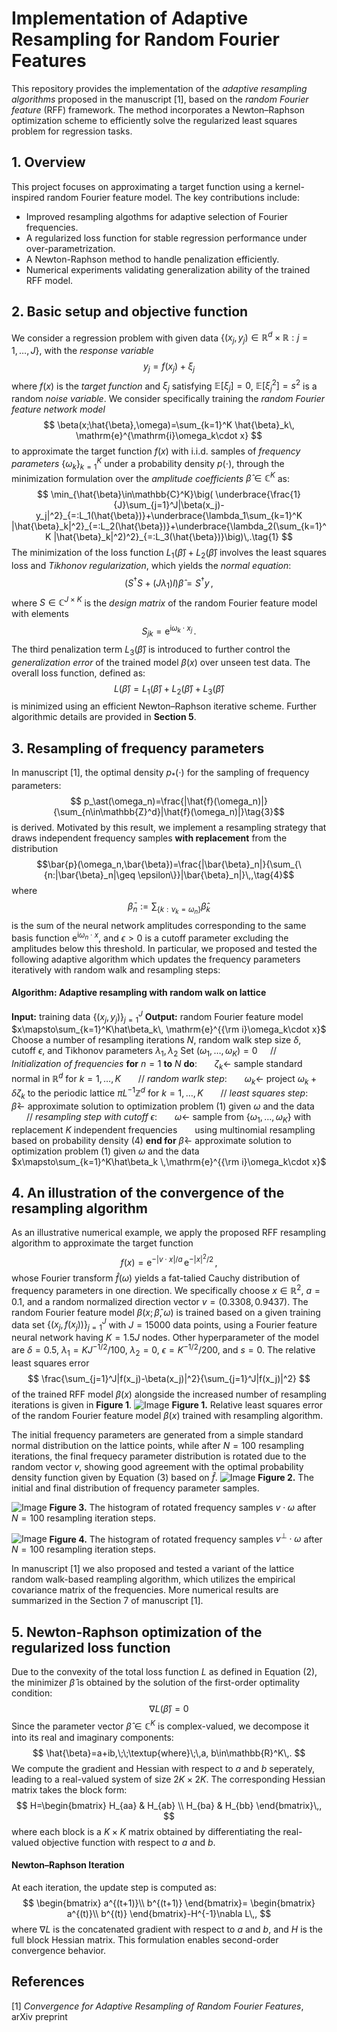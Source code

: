 #  Implementation of Adaptive Resampling for Random Fourier Features
This repository provides the implementation of the *adaptive resampling algorithms* proposed in the manuscript [1], based on the *random Fourier feature* (RFF) framework. The method incorporates a Newton–Raphson optimization scheme to efficiently solve the regularized least squares problem for regression tasks.


## 1. Overview
This project focuses on approximating a target function using a kernel-inspired random Fourier feature model. The key contributions include:
- Improved resampling algothms for adaptive selection of Fourier frequencies.
- A regularized loss function for stable regression performance under over-parametrization.
- A Newton-Raphson method to handle penalization efficiently.
- Numerical experiments validating generalization ability of the trained RFF model.
  
## 2. Basic setup and objective function
We consider a regression problem with given data $\{(x_j,y_j)\in\mathbb{R}^d\times\mathbb{R}:j=1,\dots,J\}$, with the *response variable*
$$
y_j=f(x_j)+\xi_j
$$ 
where $f(x)$ is the *target function* and $\xi_j$ satisfying $\mathbb{E}[\xi_j]=0$, $\mathbb{E}[\xi_j^2]=s^2$ is a random *noise variable*.
We consider specifically training the *random Fourier feature network model*
$$
\beta(x;\hat{\beta},\omega)=\sum_{k=1}^K \hat{\beta}_k\, \mathrm{e}^{\mathrm{i}\omega_k\cdot x}
$$
to approximate the target function $f(x)$ with i.i.d. samples of *frequency parameters* $\{\omega_k\}_{k=1}^K$ under a probability density $p(\cdot)$, through the minimization formulation over the *amplitude coefficients* $\hat{\beta}\in\mathbb{C}^K$ as:
$$
\min_{\hat{\beta}\in\mathbb{C}^K}\big( \underbrace{\frac{1}{J}\sum_{j=1}^J|\beta(x_j)-y_j|^2}_{=:L_1(\hat{\beta})}+\underbrace{\lambda_1\sum_{k=1}^K |\hat{\beta}_k|^2}_{=:L_2(\hat{\beta})}+\underbrace{\lambda_2(\sum_{k=1}^K |\hat{\beta}_k|^2)^2}_{=:L_3(\hat{\beta})}\big)\,.\tag{1}
$$
The minimization of the loss function $L_1(\hat{\beta})+L_2(\hat{\beta})$ involves the least squares loss and *Tikhonov regularization*, which yields the *normal equation*:
$$(S^\dagger S+(J\lambda_1)I)\hat{\beta}=S^\dagger y\,,$$
where $S\in\mathbb{C}^{J\times K}$ is the *design matrix* of the random Fourier feature model with elements 
$$
S_{jk}=\mathrm{e}^{\mathrm{i}\omega_k\cdot x_j}\,.
$$
The third penalization term $L_3(\hat{\beta})$ is introduced to further control the *generalization error* of the trained model $\beta(x)$ over unseen test data. The overall loss function, defined as: 
$$L(\hat{\beta})=L_1(\hat{\beta})+L_2(\hat{\beta})+L_3(\hat{\beta})\tag{2}$$
 is minimized using an efficient Newton–Raphson iterative scheme. Further algorithmic details are provided in **Section 5**. 


## 3. Resampling of frequency parameters
In manuscript [1], the optimal density $p_\ast(\cdot)$ for the sampling of frequency parameters: 
$$ p_\ast(\omega_n)=\frac{|\hat{f}(\omega_n)|}{\sum_{n\in\mathbb{Z}^d}|\hat{f}(\omega_n)|}\tag{3}$$
is derived. Motivated by this result, we implement a resampling strategy that draws independent frequency samples **with replacement** from the distribution
$$\bar{p}(\omega_n,\bar{\beta})=\frac{|\bar{\beta}_n|}{\sum_{\{n:|\bar{\beta}_n|\geq \epsilon\}}|\bar{\beta}_n|}\,,\tag{4}$$
where 
$$
\bar{\beta}_n:=\sum_{\{k:\nu_k=\omega_n\}}\hat{\beta}_k
$$
is the sum of the neural network amplitudes corresponding to the same basis function $\mathrm{e}^{\mathrm{i}\omega_n\cdot x}$, and $\epsilon>0$ is a cutoff parameter excluding the amplitudes below this threshold. In particular, we proposed and tested the following adaptive algorithm which updates the frequency parameters iteratively with random walk and resampling steps:
#### Algorithm: Adaptive resampling with random walk on lattice
**Input:** training data $\{(x_j, y_j)\}_{j=1}^J$
**Output:** random Fourier feature model $x\mapsto\sum_{k=1}^K\hat\beta_k\, \mathrm{e}^{{\rm i}\omega_k\cdot x}$
Choose a number of resampling iterations $N$, random walk step size $\delta$,  cutoff $\epsilon$,  and Tikhonov parameters $\lambda_1,\lambda_2$
Set $(\omega_1,\ldots,\omega_K) = 0$   $\quad$// *Initialization of frequencies*
**for** $n = 1$ **to** $N$ **do**:
$\quad\;$ $\zeta_k \gets$ sample standard normal  in $\mathbb{R}^{d}$ for $k=1,\ldots,K$
$\quad\;$ // *random warlk step*:
$\quad\;$ $\omega_k \gets$ project $\omega_k + \delta \zeta_k$ to the periodic lattice $\pi L^{-1}\mathbb Z^d$ for $k=1,\ldots,K$ 
$\quad\;$ // *least squares step*:
$\quad\;$ $\hat{\beta} \gets$ approximate solution to optimization problem (1) given $\omega$ and the data
$\quad\;$ // *resampling step with cutoff $\epsilon$*:
$\quad\;$ $\omega \gets$ sample from $\{\omega_1,\ldots, \omega_K\}$  with replacement $K$ independent frequencies 
$\quad\;$ using multinomial resampling based on probability density (4)
**end for**
$\hat{\beta} \gets$ approximate solution to optimization problem (1) given $\omega$ and the data
$x\mapsto\sum_{k=1}^K\hat\beta_k \,\mathrm{e}^{{\rm i}\omega_k\cdot x}$

## 4. An illustration of the convergence of the resampling algorithm
As an illustrative numerical example, we apply the proposed RFF resampling algorithm to approximate the target function
$$
f(x)=\mathrm{e}^{-|v\cdot x|/a}\,\mathrm{e}^{-|x|^2/2}\,,
$$
whose Fourier transform $\hat{f}(\omega)$ yields a fat-talied Cauchy distribution of frequency parameters in one direction. We specifically choose $x\in\mathbb{R}^2$, $a=0.1$, and a random normalized direction vector $v=(0.3308, 0.9437)$. The random Fourier feature model $\beta(x;\hat{\beta},\omega)$ is trained based on a given training data set $\{(x_j,f(x_j))\}_{j=1}^J$  with $J=15000$ data points, using a Fourier feature neural network having $K=1.5J$ nodes. Other hyperparameter of the model are $\delta=0.5$, $\lambda_1=KJ^{-1/2}/100$, $\lambda_2=0$, $\epsilon=K^{-1/2}/200$, and $s=0$.
The relative least squares error 
$$
\frac{\sum_{j=1}^J|f(x_j)-\beta(x_j)|^2}{\sum_{j=1}^J|f(x_j)|^2}
$$
of the trained RFF model $\beta(x)$ alongside the increased number of resampling iterations is given in **Figure 1**.
![Image](./figures/Error_with_n_new.png)
**Figure 1.** Relative least squares error of the random Fourier feature model $\beta(x)$ trained with resampling algorithm.

The initial frequency parameters are generated from a simple standard normal distribution on the lattice points, while after $N=100$ resampling iterations, the final frequecy parameter distribution is rotated due to the random vector $v$, showing good agreement with the optimal probability density function given by Equation (3) based on $\hat{f}$.
![Image](./figures/Omega_dist_new.png)
**Figure 2.** The initial and final distribution of frequency parameter samples.

![Image](./figures/omega_dire_v_dist_new.png)
**Figure 3.** The histogram of rotated frequency samples $v\cdot\omega$ after $N=100$ resampling iteration steps.

![Image](./figures/omega_dire_v_ortho_dist_new.png)
**Figure 4.** The histogram of rotated frequency samples $v^\perp\cdot\omega$ after $N=100$ resampling iteration steps.

In manuscript [1] we also proposed and tested a variant of the lattice random walk-based reampling algorithm, which utilizes the empirical covariance matrix of the frequencies. More numerical results are summarized in the Section 7 of manuscript [1].

## 5. Newton-Raphson optimization of the regularized loss function
Due to the convexity of the total loss function $L$ as defined in Equation (2), the minimizer $\hat{\beta}$ is obtained by the solution of the first-order optimality condition:
$$
\nabla L(\hat{\beta})=0
$$
Since the parameter vector $\hat{\beta}\in\mathbb{C}^K$ is complex-valued, we decompose it into its real and imaginary components:
$$
\hat{\beta}=a+ib,\;\;\textup{where}\;\,a, b\in\mathbb{R}^K\,.
$$
We compute the gradient and Hessian with respect to $a$ and $b$ seperately, leading to a real-valued system of size $2K\times 2K$. The corresponding Hessian matrix takes the block form:
$$
H=\begin{bmatrix}
H_{aa} & H_{ab} \\
H_{ba} & H_{bb}
\end{bmatrix}\,,
$$
where each block is a $K\times K$ matrix obtained by differentiating the real-valued objective function with respect to $a$ and $b$.
#### Newton–Raphson Iteration
At each iteration, the update step is computed as:
$$
\begin{bmatrix}
a^{(t+1)}\\
b^{(t+1)}
\end{bmatrix}=
\begin{bmatrix}
a^{(t)}\\
b^{(t)}
\end{bmatrix}-H^{-1}\nabla L\,,
$$
where $\nabla L$ is the concatenated gradient with respect to $a$ and $b$, and $H$ is the full block Hessian matrix. This formulation enables second-order convergence behavior.



##  References

[1] *Convergence for Adaptive Resampling of Random Fourier Features*, arXiv preprint   
<!--Available at: [https://arxiv.org/abs/2406.01234](https://arxiv.org/abs/2406.01234)-->


<!--**Bold**, *Italic*, `Code`

- Bullet point
1. Numbered list

[Link](https://example.com)

![Image](./figures/myplot.png)



You can include LaTeX-style math expressions if you're using **Markdown Preview Enhanced**:

markdown
Inline math: $y = x^2$

Block math:
$$
\int_0^1 x^2 dx = \frac{1}{3}
$$


``` 
Code snippet
```
-->